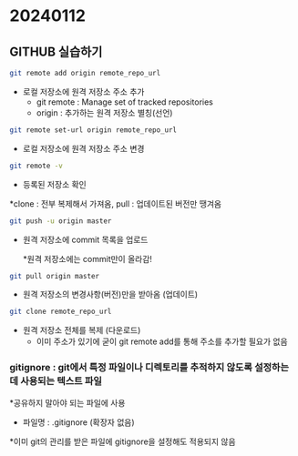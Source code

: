 # 20240112 

## GITHUB 실습하기

```bash
git remote add origin remote_repo_url
```

- 로컬 저장소에 원격 저장소 주소 추가
    - git remote : Manage set of tracked repositories
    - origin : 추가하는 원격 저장소 별칭(선언)

```bash
git remote set-url origin remote_repo_url
```

- 로컬 저장소에 원격 저장소 주소 변경

```bash
git remote -v
```

- 등록된 저장소 확인

*clone : 전부 복제해서 가져옴, pull : 업데이트된 버전만 땡겨옴

```bash
git push -u origin master
```

- 원격 저장소에 commit 목록을 업로드
    
    *원격 저장소에는 commit만이 올라감!
    

```bash
git pull origin master
```

- 원격 저장소의 변경사항(버전)만을 받아옴 (업데이트)

```bash
git clone remote_repo_url
```

- 원격 저장소 전체를 복제 (다운로드)
    - 이미 주소가 있기에 굳이 git remote add를 통해 주소를 추가할 필요가 없음

### gitignore : git에서 특정 파일이나 디렉토리를 추적하지 않도록 설정하는 데 사용되는 텍스트 파일

*공유하지 말아야 되는 파일에 사용

- 파일명 : .gitignore (확장자 없음)

*이미 git의 관리를 받은 파일에 gitignore을 설정해도 적용되지 않음
